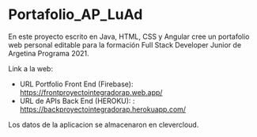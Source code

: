 # Portafolio_AP_LuAd
En este proyecto escrito en Java, HTML, CSS y Angular cree un portafolio web personal editable para la formación Full Stack Developer Junior de Argetina Programa 2021.

Link a la web: 
- URL Portfolio Front End (Firebase): https://frontproyectointegradorap.web.app/
- URL de APIs Back End (HEROKU): : https://backproyectointegradorap.herokuapp.com/

Los datos de la aplicacion se almacenaron en clevercloud.

